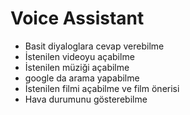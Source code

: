 # Voice Assistant

- Basit diyaloglara cevap verebilme
- İstenilen videoyu açabilme
- İstenilen müziği açabilme
- google da arama yapabilme
- İstenilen filmi açabilme ve film önerisi
- Hava durumunu gösterebilme
